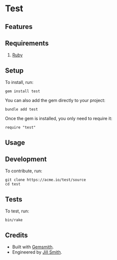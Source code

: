 # Test

<!-- Tocer[start]: Auto-generated, don't remove. -->
<!-- Tocer[finish]: Auto-generated, don't remove. -->

## Features

## Requirements

1. [Ruby](https://www.ruby-lang.org)

## Setup

To install, run:

    gem install test

You can also add the gem directly to your project:

    bundle add test

Once the gem is installed, you only need to require it:

    require "test"

## Usage

## Development

To contribute, run:

    git clone https://acme.io/test/source
    cd test

## Tests

To test, run:

    bin/rake

## Credits

- Built with [Gemsmith](https://alchemists.io/projects/gemsmith).
- Engineered by [Jill Smith](https://acme.io/team/jill_smith).
